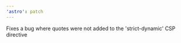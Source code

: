 ```yaml
---
'astro': patch
---
```


Fixes a bug where quotes were not added to the  'strict-dynamic' CSP directive
